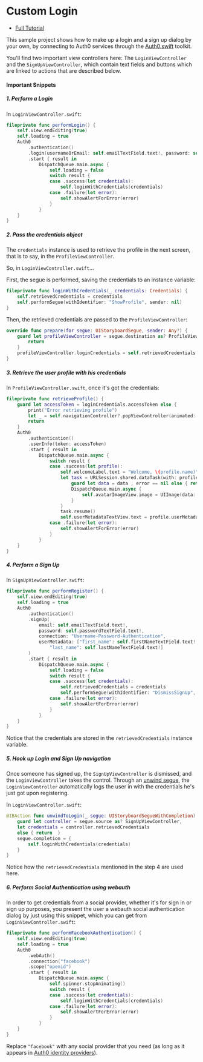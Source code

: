 # Custom Login

- [Full Tutorial](https://auth0.com/docs/quickstart/native/ios-swift/02-custom-login)

This sample project shows how to make up a login and a sign up dialog by your own, by connecting to Auth0 services through the [Auth0.swift](https://github.com/auth0/Auth0.swift) toolkit.

You'll find two important view controllers here: The `LoginViewController` and the `SignUpViewController`, which contain text fields and buttons which are linked to actions that are described below.

#### Important Snippets

##### 1. Perform a Login

In `LoginViewController.swift`:

```swift
fileprivate func performLogin() {
    self.view.endEditing(true)
    self.loading = true
    Auth0
        .authentication()
        .login(usernameOrEmail: self.emailTextField.text!, password: self.passwordTextField.text!, realm: "Username-Password-Authentication", scope: "openid profile")
        .start { result in
            DispatchQueue.main.async {
                self.loading = false
                switch result {
                case .success(let credentials):
                    self.loginWithCredentials(credentials)
                case .failure(let error):
                    self.showAlertForError(error)
                }
            }
    }
}
```

##### 2. Pass the credentials object

The `credentials` instance is used to retrieve the profile in the next screen, that is to say, in the `ProfileViewController`.

So, in `LoginViewController.swift`...

First, the segue is performed, saving the credentials to an instance variable:

```swift
fileprivate func loginWithCredentials(_ credentials: Credentials) {
    self.retrievedCredentials = credentials
    self.performSegue(withIdentifier: "ShowProfile", sender: nil)
}
```
Then, the retrieved credentials are passed to the `ProfileViewController`:

```swift
override func prepare(for segue: UIStoryboardSegue, sender: Any?) {
    guard let profileViewController = segue.destination as? ProfileViewController else {
        return
    }
    profileViewController.loginCredentials = self.retrievedCredentials!
}
```

##### 3. Retrieve the user profile with his credentials

In `ProfileViewController.swift`, once it's got the credentials:

```swift
fileprivate func retrieveProfile() {
    guard let accessToken = loginCredentials.accessToken else {
        print("Error retrieving profile")
        let _ = self.navigationController?.popViewController(animated: true)
        return
    }
    Auth0
        .authentication()
        .userInfo(token: accessToken)
        .start { result in
            DispatchQueue.main.async {
                switch result {
                case .success(let profile):
                    self.welcomeLabel.text = "Welcome, \(profile.name)"
                    let task = URLSession.shared.dataTask(with: profile.pictureURL) { (data, response, error) in
                        guard let data = data , error == nil else { return }
                        DispatchQueue.main.async {
                            self.avatarImageView.image = UIImage(data: data)
                        }
                    }
                    task.resume()
                    self.userMetadataTextView.text = profile.userMetadata.description
                case .failure(let error):
                    self.showAlertForError(error)
                }
            }
    }
}
```

##### 4. Perform a Sign Up

In `SignUpViewController.swift`:

```swift
fileprivate func performRegister() {
    self.view.endEditing(true)
    self.loading = true
    Auth0
        .authentication()
        .signUp(
            email: self.emailTextField.text!,
            password: self.passwordTextField.text!,
            connection: "Username-Password-Authentication",
            userMetadata: ["first_name": self.firstNameTextField.text!,
                "last_name": self.lastNameTextField.text!]
        )
        .start { result in
            DispatchQueue.main.async {
                self.loading = false
                switch result {
                case .success(let credentials):
                    self.retrievedCredentials = credentials
                    self.performSegue(withIdentifier: "DismissSignUp", sender: nil)
                case .failure(let error):
                    self.showAlertForError(error)
                }
            }
    }
}
```

Notice that the credentials are stored in the `retrievedCredentials` instance variable.

##### 5. Hook up Login and Sign Up navigation

Once someone has signed up, the `SignUpViewController` is dismissed, and the `LoginViewController` takes the control. Through an [unwind segue](https://www.youtube.com/watch?v=akmPXZ4hDuU), the `LoginViewController` automatically logs the user in with the credentials he's just got upon registering.

In `LoginViewController.swift`:

```swift
@IBAction func unwindToLogin(_ segue: UIStoryboardSegueWithCompletion) {
    guard let controller = segue.source as? SignUpViewController,
    let credentials = controller.retrievedCredentials
    else { return  }
    segue.completion = {
        self.loginWithCredentials(credentials)
    }
}
```

Notice how the `retrievedCredentials` mentioned in the step 4 are used here.

##### 6. Perform Social Authentication using webauth

In order to get credentials from a social provider, whether it's for sign in or sign up purposes, you present the user a webauth social authentication dialog by just using this snippet, which you can get from `LoginViewController.swift`:

```swift
fileprivate func performFacebookAuthentication() {
    self.view.endEditing(true)
    self.loading = true
    Auth0
        .webAuth()
        .connection("facebook")
        .scope("openid")
        .start { result in
            DispatchQueue.main.async {
                self.spinner.stopAnimating()
                switch result {
                case .success(let credentials):
                    self.loginWithCredentials(credentials)
                case .failure(let error):
                    self.showAlertForError(error)
                }
            }
    }
}
```

Replace `"facebook"` with any social provider that you need (as long as it appears in [Auth0 identity providers](https://auth0.com/docs/identityproviders)).
